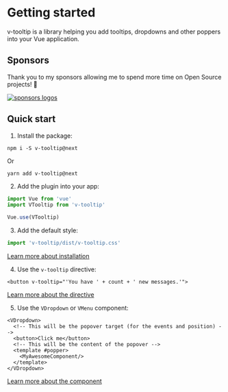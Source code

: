 # Getting started

v-tooltip is a library helping you add tooltips, dropdowns and other poppers into your Vue application.

## Sponsors

Thank you to my sponsors allowing me to spend more time on Open Source projects! 🙏️

<sponsor-button/>

[![sponsors logos](https://guillaume-chau.info/sponsors.png)](https://guillaume-chau.info/sponsors)

## Quick start

1. Install the package:

```shell
npm i -S v-tooltip@next
```

Or

```shell
yarn add v-tooltip@next
```

2. Add the plugin into your app:

```js
import Vue from 'vue'
import VTooltip from 'v-tooltip'

Vue.use(VTooltip)
```

3. Add the default style:

```js
import 'v-tooltip/dist/v-tooltip.css'
```

[Learn more about installation](./installation.md)

4. Use the `v-tooltip` directive:

```vue
<button v-tooltip="'You have ' + count + ' new messages.'">
```

<tooltip-simple-example />

[Learn more about the directive](./directive.md)

5. Use the `VDropdown` or `VMenu` component:

```vue
<VDropdown>
  <!-- This will be the popover target (for the events and position) -->
  <button>Click me</button>
  <!-- This will be the content of the popover -->
  <template #popper>
    <MyAwesomeComponent/>
  </template>
</VDropdown>
```

<dropdown-simple-example />

[Learn more about the component](./component.md)
